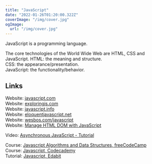 ```yaml
---
title: "JavaScript"
date: "2022-01-26T01:20:00.322Z"
coverImage: "/img/cover.jpg"
ogImage:
  url: "/img/cover.jpg"
---
```


JavaScript is a programming language. 

The core technologies of the World Wide Web are HTML, CSS and JavaScript.
HTML: the meaning and structure.  
CSS: the appearance/presentation.  
JavaScript: the functionality/behavior.  

## Links

Website: [javascript.com](https://www.javascript.com/)  
Website: [exploringjs.com](https://exploringjs.com/)  
Website: [javascript.info](https://javascript.info/)  
Website: [eloquentjavascript.net](https://eloquentjavascript.net/)  
Website: [wesbos.com/javascript](https://wesbos.com/javascript)  
Website: [Manage HTML DOM with JavaScript](https://htmldom.dev/)  

Video: [Asynchronous JavaScript - Tutorial](https://www.youtube.com/watch?v=ZcQyJ-gxke0&list=PL4cUxeGkcC9jx2TTZk3IGWKSbtugYdrlu)  

Course: [Javascript Algorithms and Data Structures, freeCodeCamp](https://www.freecodecamp.org/learn/javascript-algorithms-and-data-structures/)  
Course: [Javascript, Codecademy](https://www.codecademy.com/catalog/language/javascript)  
Tutorial: [Javascript, Edabit](https://edabit.com/tutorial/javascript)  
